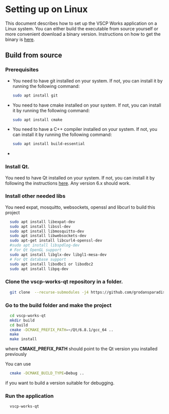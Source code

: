 # Setting up on Linux

This document describes how to set up the VSCP Works application on a Linux system. You can either build the executable from source yourself or more convenient download a binary version. Instructions on how to get the binary is [here](./setting_up_the_system.md).

## Build from source

### Prerequisites  
  - You need to have git installed on your system. If not, you can install it by running the following command:
    ```bash
    sudo apt install git
    ```
  - You need to have cmake installed on your system. If not, you can install it by running the following command:
    ```bash
    sudo apt install cmake
    ```
  - You need to have a C++ compiler installed on your system. If not, you can install it by running the following command:
    ```bash
    sudo apt install build-essential
    ```
  - 

### Install Qt.

You need to have Qt installed on your system. If not, you can install it by following the instructions [here](https://www.qt.io/download-open-source). Any version 6.x should work.

### Install other needed libs

You need expat, mosquitto, websockets, openssl and libcurl to build this project

```bash
  sudo apt install libexpat-dev
  sudo apt install libssl-dev
  sudo apt install libmosquitto-dev
  sudo apt install libwebsockets-dev
  sudo apt-get install libcurl4-openssl-dev
  #sudo apt install libspdlog-dev
  # For Qt OpenGL support
  sudo apt install libglx-dev libgl1-mesa-dev
  # For Qt database support
  sudo apt install libodbc1 or libodbc2
  sudo apt install libpq-dev

```
### Clone the vscp-works-qt repository in a folder.
```bash
  git clone  --recurse-submodules -j4 https://github.com/grodansparadis/vscp-works-qt.git
```  

### Go to the build folder and make the project
```bash
  cd vscp-works-qt
  mkdir build
  cd build
  cmake -DCMAKE_PREFIX_PATH=~/Qt/6.8.1/gcc_64 ..
  make
  make install
```

where **CMAKE_PREFIX_PATH** should point to the Qt version you installed previously

You can use

```bash
  cmake -DCMAKE_BUILD_TYPE=Debug ..
```

if you want to build a version suitable for debugging.

### Run the application
```bash
  vscp-works-qt
```
